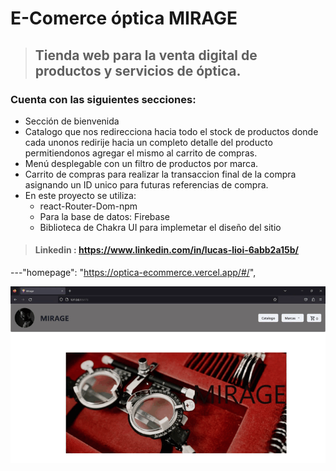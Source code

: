 # E-Comerce óptica MIRAGE

>##  Tienda web para la venta digital de productos y servicios de óptica.

### Cuenta con las siguientes secciones:

* Sección de bienvenida
* Catalogo que nos redirecciona hacia todo el stock de productos donde cada unonos redirije hacia un completo detalle del producto permitiendonos agregar el mismo al carrito de compras.
* Menú desplegable con un filtro de productos por marca.
* Carrito de compras para realizar la transaccion final de la compra asignando un ID unico para futuras referencias de compra.
* En este proyecto se utiliza:
    - react-Router-Dom-npm
    - Para la base de datos: Firebase
    - Biblioteca de Chakra UI para implemetar el diseño del sitio
    

>#### Linkedin : https://www.linkedin.com/in/lucas-lioi-6abb2a15b/  

---"homepage": "https://optica-ecommerce.vercel.app/#/",

![Guia del sitio](./src/assets/img/mirage.gif)